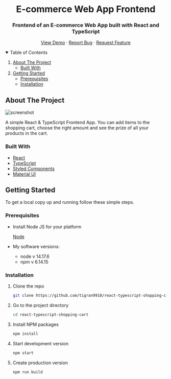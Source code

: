 <!-- PROJECT LOGO -->
<br />
<p align="center">

  <h1 align="center">E-commerce Web App Frontend</h1>
    
<h3 align="center">Frontend of an E-commerce Web App built with React and TypeScript</h3>

  <p align="center">
    <a href="https://tigran-projects-shopping-cart.netlify.app/">View Demo</a>
    ·
    <a href="https://github.com/tigran9910/react-typescript-shopping-cart/issues">Report Bug</a>
    ·
    <a href="https://github.com/tigran9910/react-typescript-shopping-cart/issues">Request Feature</a>
</p>

<!-- TABLE OF CONTENTS -->
<details open="open">
  <summary>Table of Contents</summary>
  <ol>
    <li>
      <a href="#about-the-project">About The Project</a>
      <ul>
        <li><a href="#built-with">Built With</a></li>
      </ul>
    </li>
    <li>
      <a href="#getting-started">Getting Started</a>
      <ul>
        <li><a href="#prerequisites">Prerequisites</a></li>
        <li><a href="#installation">Installation</a></li>
      </ul>
    </li>
</details>

<!-- ABOUT THE PROJECT -->

## About The Project

![screenshot](https://user-images.githubusercontent.com/90608993/133671127-29e840c8-c924-4409-b47b-5b33701b182e.PNG)

A simple React & TypeScript Frontend App. You can add items to the shopping cart, choose the right amount and see the prize of all your products in the cart.

### Built With

- [React](https://reactjs.org/)
- [TypeScript](https://www.typescriptlang.org/)
- [Styled Components](https://styled-components.com/)
- [Material UI](https://mui.com/)

<!-- GETTING STARTED -->

## Getting Started

To get a local copy up and running follow these simple steps.

### Prerequisites

- Install Node JS for your platform

  [Node](https://nodejs.org/en/download/)

- My software versions:
  - node v 14.17.6
  - npm v 6.14.15

### Installation

1. Clone the repo

   ```sh
   git clone https://github.com/tigran9910/react-typescript-shopping-cart.git
   ```

2. Go to the project directory

   ```sh
   cd react-typescript-shopping-cart
   ```

3. Install NPM packages

   ```sh
   npm install
   ```

4. Start development version

   ```sh
   npm start
   ```

5. Create production version

   ```sh
   npm run build
   ```
